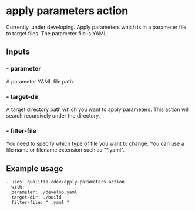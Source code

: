 # apply parameters action

Currently, under developing.
Apply parameters which is in a parameter file to target files.
The parameter file is YAML.

## Inputs

### - parameter

A parameter YAML file path.

### - target-dir

A target directory path which you want to apply parameters.
This action will search recursively under the directory.

### - filter-file

You need to specify which type of file you want to change.
You can use a file name or filename extension such as "\*.yaml".

## Example usage

```
- uses: qualitia-cdev/apply-parameters-action
  with:
  parameter: ./develop.yaml
  target-dir: ./build
  filter-file: "_.yaml_"
```
